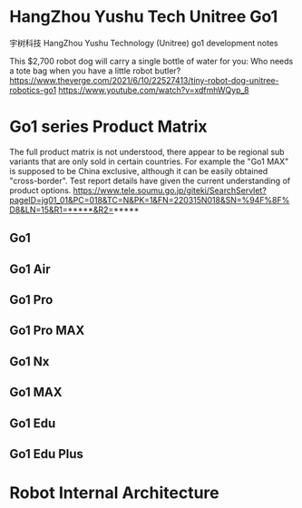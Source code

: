 # HangZhou Yushu Tech Unitree Go1
宇树科技 HangZhou Yushu Technology (Unitree) go1 development notes

This $2,700 robot dog will carry a single bottle of water for you: Who needs a tote bag when you have a little robot butler?
https://www.theverge.com/2021/6/10/22527413/tiny-robot-dog-unitree-robotics-go1
https://www.youtube.com/watch?v=xdfmhWQyp_8

# Go1 series Product Matrix
The full product matrix is not understood, there appear to be regional sub variants that are only sold in certain countries. For example the "Go1 MAX" is supposed to be China exclusive, although it can be easily obtained "cross-border". Test report details have given the current understanding of product options. 
https://www.tele.soumu.go.jp/giteki/SearchServlet?pageID=jg01_01&PC=018&TC=N&PK=1&FN=220315N018&SN=%94F%8F%D8&LN=15&R1=*****&R2=*****


## Go1
## Go1 Air
## Go1 Pro
## Go1 Pro MAX
## Go1 Nx
## Go1 MAX
## Go1 Edu
## Go1 Edu Plus

# Robot Internal Architecture
